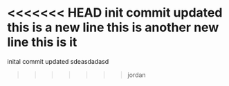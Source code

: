 <<<<<<< HEAD
init commit
updated
this is a new line
this is another new line
this is it
=======
inital commit
updated
sdeasdadasd
>>>>>>> jordan
